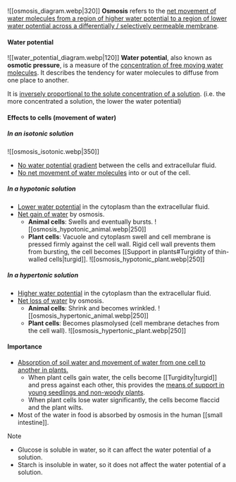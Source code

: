 ![[osmosis_diagram.webp|320]]
**Osmosis** refers to the <u>net movement of water molecules from a region of higher water potential to a region of lower water potential across a differentially / selectively permeable membrane</u>.

#### Water potential
![[water_potential_diagram.webp|120]]
**Water potential**, also known as **osmotic pressure**, is a measure of the <u>concentration of free moving water molecules</u>. It describes the tendency for water molecules to diffuse from one place to another.

It is <u>inversely proportional to the solute concentration of a solution</u>. (i.e. the more concentrated a solution, the lower the water potential)

#### Effects to cells (movement of water)
##### In an isotonic solution
![[osmosis_isotonic.webp|350]]
- <u>No water potential gradient</u> between the cells and extracellular fluid.
- <u>No net movement of water molecules</u> into or out of the cell.

##### In a hypotonic solution
- <u>Lower water potential</u> in the cytoplasm than the extracellular fluid.
- <u>Net gain of water</u> by osmosis.
	- **Animal cells**: Swells and eventually bursts.
	  ![[osmosis_hypotonic_animal.webp|250]]
	- **Plant cells**: Vacuole and cytoplasm swell and cell membrane is pressed firmly against the cell wall. Rigid cell wall prevents them from bursting, the cell becomes [[Support in plants#Turgidity of thin-walled cells|turgid]].
	  ![[osmosis_hypotonic_plant.webp|250]]

##### In a hypertonic solution
- <u>Higher water potential</u> in the cytoplasm than the extracellular fluid.
- <u>Net loss of water</u> by osmosis.
	- **Animal cells**: Shrink and becomes wrinkled.
	  ![[osmosis_hypertonic_animal.webp|250]]
	- **Plant cells**: Becomes plasmolysed (cell membrane detaches from the cell wall).
	  ![[osmosis_hypertonic_plant.webp|250]]

#### Importance
- <u>Absorption of soil water and movement of water from one cell to another in plants.</u>
	- When plant cells gain water, the cells become [[Turgidity|turgid]] and press against each other, this provides the <u>means of support in young seedlings and non-woody plants</u>.
	- When plant cells lose water significantly, the cells become flaccid and the plant wilts.
- Most of the water in food is absorbed by osmosis in the human [[small intestine]].

> [!note]
> - Glucose is soluble in water, so it can affect the water potential of a solution.
> - Starch is insoluble in water, so it does not affect the water potential of a solution.


